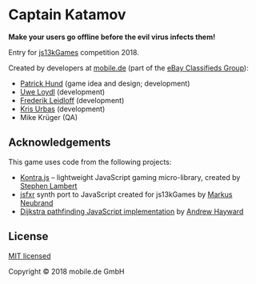 # Captain Katamov

**Make your users go offline before the evil virus infects them!**

Entry for [js13kGames](http://js13kgames.com) competition 2018.

Created by developers at [mobile.de](https://www.mobile.de)
(part of the [eBay Classifieds Group](https://www.ebayclassifiedsgroup.com)):

* [Patrick Hund](https://github.com/pahund) (game idea and design; development)
* [Uwe Loydl](https://github.com/uwelo) (development)
* [Frederik Leidloff](https://github.com/fleidloff) (development)
* [Kris Urbas](https://github.com/krzysu) (development)
* Mike Krüger (QA)

## Acknowledgements

This game uses code from the following projects:

* [Kontra.js](https://straker.github.io/kontra/) – lightweight JavaScript gaming micro-library, created by
  [Stephen Lambert](https://github.com/straker)
* [jsfxr](https://github.com/mneubrand/jsfxr) synth port to JavaScript created for js13kGames by
  [Markus Neubrand](mneubrand)
* [Dijkstra pathfinding JavaScript implementation](https://github.com/andrewhayward/dijkstra) by
  [Andrew Hayward](https://github.com/andrewhayward)
  
## License

[MIT licensed](LICENSE)

Copyright © 2018 mobile.de GmbH
